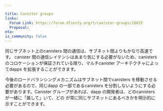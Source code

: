 ```yaml
---

title: Canister groups
links:
  Forum Link: https://forum.dfinity.org/t/canister-groups/16015
  Proposal: 
eta:
is_community: false
---
```

同じサブネット上のcanisters 間の通信は、サブネット間よりもかなり高速です。  canister 間の通信レイテンシはあまり気にする必要がないため、canisters のコロケーションが保証されている限り、マルチcanister アーキテクチャによってdapps を拡張することができます。

今後のロードバランシングメカニズムはサブネット間でcanisters を移動させる必要があるので、同じdapp の一部であるcanisters を分割しないようにする必要があります。Canister グループがあれば、dapp の開発者は、どのcanisters が一緒に「属して」いて、どの が常に同じサブネットにあるべきかを明示的に示すことができます。

<!---


Communication between canisters on the same subnet is significantly faster than between subnets.  Since inter-canister communication latency is less of a concern, one can scale dapps through multi-canister architectures, as long as the canisters are guaranteed to be collocated. 

Since upcoming load-balancing mechanisms need to move canisters between subnets, we need to avoid splitting up canisters that are part of the same dapp.   Canister groups would allow a dapp developer to explicitly indicate which canisters "belong" together and which should always be located on the same subnet.


-->
